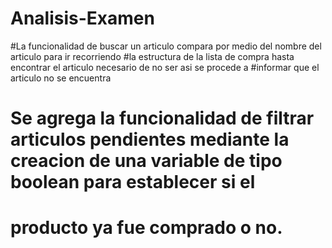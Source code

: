 # Analisis-Examen
#La funcionalidad de buscar un articulo compara por medio del nombre del articulo para ir recorriendo
#la estructura de la lista de compra hasta encontrar el articulo necesario de no ser asi se procede a
#informar que el articulo no se encuentra
# Se agrega la funcionalidad de filtrar articulos pendientes mediante la creacion de una variable de tipo boolean para establecer si el
# producto ya fue comprado o no.
